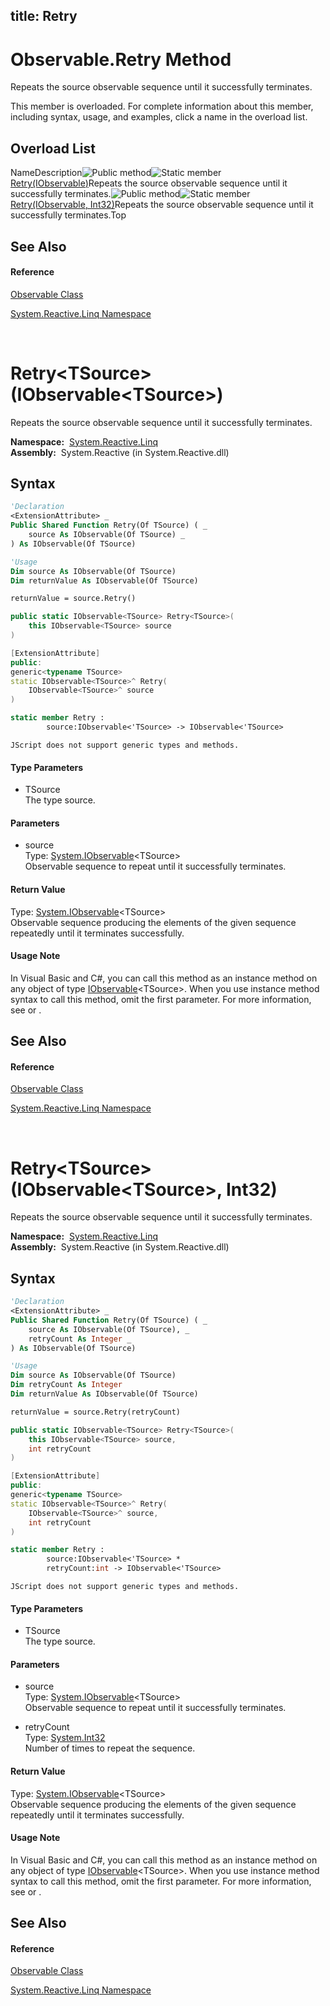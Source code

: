 title: Retry
---
# Observable.Retry Method

Repeats the source observable sequence until it successfully terminates.

This member is overloaded. For complete information about this member, including syntax, usage, and examples, click a name in the overload list.

## Overload List

NameDescription![Public method](https://reactiveui.net/assets/img/Hh303103.pubmethod(en-us,VS.103).gif "Public method")![Static member](https://reactiveui.net/assets/img/Hh244319.static(en-us,VS.103).gif "Static member")[Retry<TSource>(IObservable<TSource>)](https://msdn.microsoft.com/en-us/library/m:system.reactive.linq.observable.retry%60%601(system.iobservable%7b%60%600%7d)(v=VS.103))Repeats the source observable sequence until it successfully terminates.![Public method](https://reactiveui.net/assets/img/Hh303103.pubmethod(en-us,VS.103).gif "Public method")![Static member](https://reactiveui.net/assets/img/Hh244319.static(en-us,VS.103).gif "Static member")[Retry<TSource>(IObservable<TSource>, Int32)](https://msdn.microsoft.com/en-us/library/m:system.reactive.linq.observable.retry%60%601(system.iobservable%7b%60%600%7d%2csystem.int32)(v=VS.103))Repeats the source observable sequence until it successfully terminates.Top

## See Also

#### Reference

[Observable Class](Observable/Observable)

[System.Reactive.Linq Namespace](System.Reactive.Linq/System.Reactive.Linq)



<br />

# Retry\<TSource\>(IObservable\<TSource\>)

Repeats the source observable sequence until it successfully terminates.

**Namespace:**  [System.Reactive.Linq](System.Reactive.Linq/System.Reactive.Linq)  
**Assembly:**  System.Reactive (in System.Reactive.dll)

## Syntax

```vb
'Declaration
<ExtensionAttribute> _
Public Shared Function Retry(Of TSource) ( _
    source As IObservable(Of TSource) _
) As IObservable(Of TSource)
```

```vb
'Usage
Dim source As IObservable(Of TSource)
Dim returnValue As IObservable(Of TSource)

returnValue = source.Retry()
```

```csharp
public static IObservable<TSource> Retry<TSource>(
    this IObservable<TSource> source
)
```

```c++
[ExtensionAttribute]
public:
generic<typename TSource>
static IObservable<TSource>^ Retry(
    IObservable<TSource>^ source
)
```

```fsharp
static member Retry : 
        source:IObservable<'TSource> -> IObservable<'TSource> 
```

```jscript
JScript does not support generic types and methods.
```

#### Type Parameters

- TSource  
  The type source.

#### Parameters

- source  
  Type: [System.IObservable](https://msdn.microsoft.com/en-us/library/Dd990377)\<TSource\>  
  Observable sequence to repeat until it successfully terminates.

#### Return Value

Type: [System.IObservable](https://msdn.microsoft.com/en-us/library/Dd990377)\<TSource\>  
Observable sequence producing the elements of the given sequence repeatedly until it terminates successfully.

#### Usage Note

In Visual Basic and C\#, you can call this method as an instance method on any object of type [IObservable](https://msdn.microsoft.com/en-us/library/Dd990377)\<TSource\>. When you use instance method syntax to call this method, omit the first parameter. For more information, see [](https://msdn.microsoft.com/en-us/library/Bb384936) or [](https://msdn.microsoft.com/en-us/library/Bb383977).

## See Also

#### Reference

[Observable Class](Observable/Observable)

[System.Reactive.Linq Namespace](System.Reactive.Linq/System.Reactive.Linq)



<br />

# Retry\<TSource\>(IObservable\<TSource\>, Int32)

Repeats the source observable sequence until it successfully terminates.

**Namespace:**  [System.Reactive.Linq](System.Reactive.Linq/System.Reactive.Linq)  
**Assembly:**  System.Reactive (in System.Reactive.dll)

## Syntax

```vb
'Declaration
<ExtensionAttribute> _
Public Shared Function Retry(Of TSource) ( _
    source As IObservable(Of TSource), _
    retryCount As Integer _
) As IObservable(Of TSource)
```

```vb
'Usage
Dim source As IObservable(Of TSource)
Dim retryCount As Integer
Dim returnValue As IObservable(Of TSource)

returnValue = source.Retry(retryCount)
```

```csharp
public static IObservable<TSource> Retry<TSource>(
    this IObservable<TSource> source,
    int retryCount
)
```

```c++
[ExtensionAttribute]
public:
generic<typename TSource>
static IObservable<TSource>^ Retry(
    IObservable<TSource>^ source, 
    int retryCount
)
```

```fsharp
static member Retry : 
        source:IObservable<'TSource> * 
        retryCount:int -> IObservable<'TSource> 
```

```jscript
JScript does not support generic types and methods.
```

#### Type Parameters

- TSource  
  The type source.

#### Parameters

- source  
  Type: [System.IObservable](https://msdn.microsoft.com/en-us/library/Dd990377)\<TSource\>  
  Observable sequence to repeat until it successfully terminates.

- retryCount  
  Type: [System.Int32](https://msdn.microsoft.com/en-us/library/td2s409d)  
  Number of times to repeat the sequence.

#### Return Value

Type: [System.IObservable](https://msdn.microsoft.com/en-us/library/Dd990377)\<TSource\>  
Observable sequence producing the elements of the given sequence repeatedly until it terminates successfully.

#### Usage Note

In Visual Basic and C\#, you can call this method as an instance method on any object of type [IObservable](https://msdn.microsoft.com/en-us/library/Dd990377)\<TSource\>. When you use instance method syntax to call this method, omit the first parameter. For more information, see [](https://msdn.microsoft.com/en-us/library/Bb384936) or [](https://msdn.microsoft.com/en-us/library/Bb383977).

## See Also

#### Reference

[Observable Class](Observable/Observable)

[System.Reactive.Linq Namespace](System.Reactive.Linq/System.Reactive.Linq)

